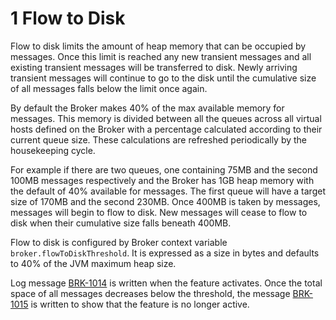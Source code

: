 # <span class="header-section-number">1</span> Flow to Disk

Flow to disk limits the amount of heap memory that can be occupied by
messages. Once this limit is reached any new transient messages and all
existing transient messages will be transferred to disk. Newly arriving
transient messages will continue to go to the disk until the cumulative
size of all messages falls below the limit once again.

By default the Broker makes 40% of the max available memory for
messages. This memory is divided between all the queues across all
virtual hosts defined on the Broker with a percentage calculated
according to their current queue size. These calculations are refreshed
periodically by the housekeeping cycle.

For example if there are two queues, one containing 75MB and the second
100MB messages respectively and the Broker has 1GB heap memory with the
default of 40% available for messages. The first queue will have a
target size of 170MB and the second 230MB. Once 400MB is taken by
messages, messages will begin to flow to disk. New messages will cease
to flow to disk when their cumulative size falls beneath 400MB.

Flow to disk is configured by Broker context variable
`broker.flowToDiskThreshold`. It is expressed as a size in bytes and
defaults to 40% of the JVM maximum heap size.

Log message
[BRK-1014](#Java-Broker-Appendix-Operation-Logging-Message-BRK-1014) is
written when the feature activates. Once the total space of all messages
decreases below the threshold, the message
[BRK-1015](#Java-Broker-Appendix-Operation-Logging-Message-BRK-1015) is
written to show that the feature is no longer active.
